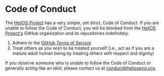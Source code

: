 
# Code of Conduct

The [HeliOS Project](https://github.com/heliosproj) has a very simple, yet strict, Code of Conduct. If you are unable to follow the Code of Conduct, you will be blocked from the [HeliOS Project's](https://github.com/heliosproj) GitHub organization and its repositories indefinitely.

1. Adhere to the [GitHub Terms of Service](https://docs.github.com/en/site-policy/github-terms/github-terms-of-service)
2. Treat others as you wish to be treated yourself (i.e., act as if you are a mature adult human being by treating others with respect and dignity)

If you observe someone who is unable to follow the Code of Conduct or generally acting like an idiot, please contact us at <conduct@heliosproj.org>.
